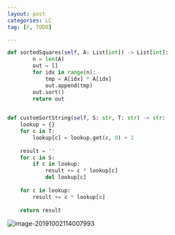 ```yaml
---
layout: post
categories: LC
tag: [F, TODO]

---
```


```python
def sortedSquares(self, A: List[int]) -> List[int]:
        n = len(A)
        out = []
        for idx in range(n):
            tmp = A[idx] * A[idx]
            out.append(tmp)
        out.sort()
        return out
            
```



```python
def customSortString(self, S: str, T: str) -> str:
    lookup = {}
    for c in T:
        lookup[c] = lookup.get(c, 0) + 1
    
    result = ''
    for c in S:
        if c in lookup:
            result += c * lookup[c] 
            del lookup[c]
    
    for c in lookup:
        result += c * lookup[c]
    
    return result
```
![image-20191002114007993](https://tva1.sinaimg.cn/large/006y8mN6ly1g7jpfk701uj30q00h4di6.jpg)